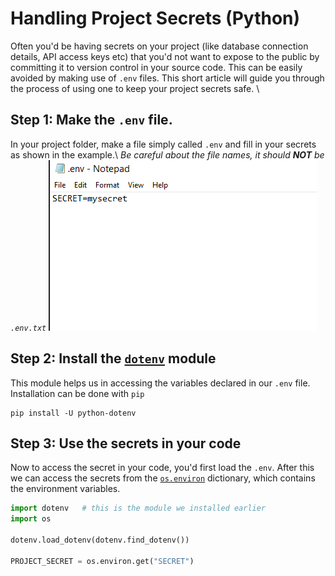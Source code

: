 # Handling Project Secrets (Python)

Often you'd be having secrets on your project (like database connection details, API access keys etc) that you'd not want to expose to the public by committing it to version control in your source code. 
This can be easily avoided by making use of `.env` files. This short article will guide you through the process of using one to keep your project secrets safe.
\
## Step 1: Make the `.env` file.
In your project folder, make a file simply called `.env` and fill in your secrets as shown in the example.\ 
_Be careful about the file names, it should **NOT** be `.env.txt`_
![Example `.env` file](/images/env.png)

## Step 2: Install the [`dotenv`](https://pypi.org/project/python-dotenv/) module
This module helps us in accessing the variables declared in our `.env` file.\
Installation can be done with `pip`
```
pip install -U python-dotenv
```

## Step 3: Use the secrets in your code
Now to access the secret in your code, you'd first load the `.env`. After this we can access the secrets from the [`os.environ`](https://docs.python.org/3/library/os.html#os.environ) dictionary, which contains the environment variables.

```py
import dotenv   # this is the module we installed earlier
import os

dotenv.load_dotenv(dotenv.find_dotenv())   

PROJECT_SECRET = os.environ.get("SECRET")
```
